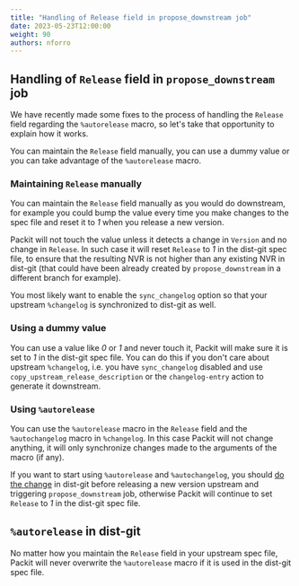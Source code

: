 ```yaml
---
title: "Handling of Release field in propose_downstream job"
date: 2023-05-23T12:00:00
weight: 90
authors: nforro
---
```


## Handling of `Release` field in `propose_downstream` job

We have recently made some fixes to the process of handling the `Release` field regarding the `%autorelease` macro, so let's take that opportunity to explain how it works.

<!--truncate-->

You can maintain the `Release` field manually, you can use a dummy value or you can take advantage of the `%autorelease` macro.

### Maintaining `Release` manually

You can maintain the `Release` field manually as you would do downstream, for example you could bump the value every time you make changes to the spec file and reset it to _1_ when you release a new version.

Packit will not touch the value unless it detects a change in `Version` and no change in `Release`. In such case it will reset `Release` to _1_ in the dist-git spec file, to ensure that the resulting NVR is not higher than any existing NVR in dist-git (that could have been already created by `propose_downstream` in a different branch for example).

You most likely want to enable the `sync_changelog` option so that your upstream `%changelog` is synchronized to dist-git as well.

### Using a dummy value

You can use a value like _0_ or _1_ and never touch it, Packit will make sure it is set to _1_ in the dist-git spec file.
You can do this if you don't care about upstream `%changelog`, i.e. you have `sync_changelog` disabled and use `copy_upstream_release_description` or the `changelog-entry` action to generate it downstream.

### Using `%autorelease`

You can use the `%autorelease` macro in the `Release` field and the `%autochangelog` macro in `%changelog`. In this case Packit will not change anything, it will only synchronize changes made to the arguments of the macro (if any).

If you want to start using `%autorelease` and `%autochangelog`, you should [do the change](https://docs.pagure.org/fedora-infra.rpmautospec/opting-in.html) in dist-git before releasing a new version upstream and triggering `propose_downstream` job, otherwise Packit will continue to set `Release` to _1_ in the dist-git spec file.

## `%autorelease` in dist-git

No matter how you maintain the `Release` field in your upstream spec file, Packit will never overwrite the `%autorelease` macro if it is used in the dist-git spec file.
